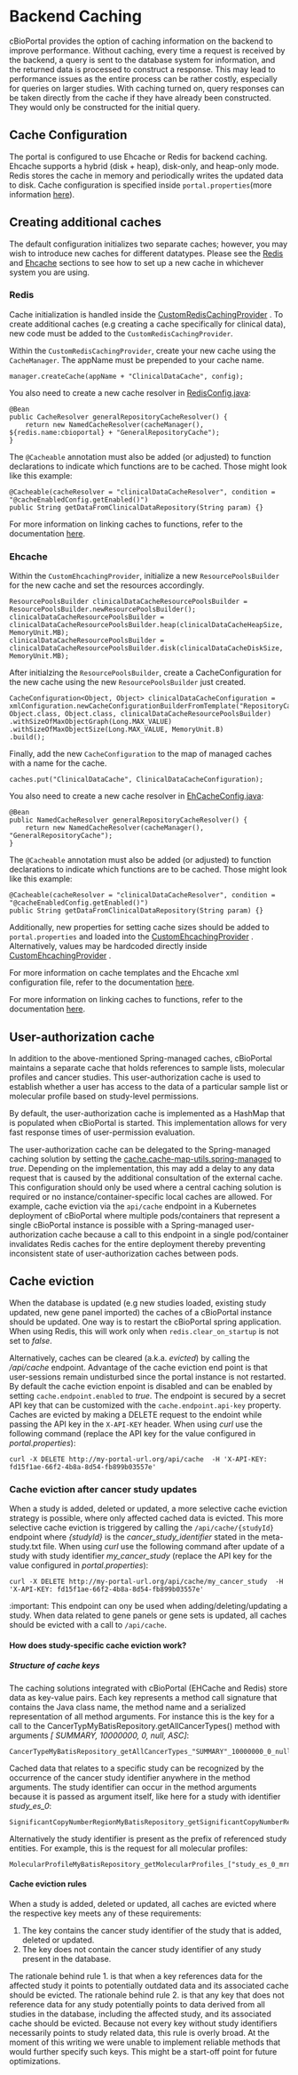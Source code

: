 # Backend Caching

cBioPortal provides the option of caching information on the backend to improve performance. Without caching, every time
a request is received by the backend, a query is sent to the database system for information, and the returned data is
processed to construct a response. This may lead to performance issues as the entire process can be rather costly,
especially for queries on larger studies. With caching turned on, query responses can be taken directly from the cache
if they have already been constructed. They would only be constructed for the initial query.

## Cache Configuration

The portal is configured to use Ehcache or Redis for backend caching. Ehcache supports a hybrid (disk + heap),
disk-only, and heap-only mode. Redis stores the cache in memory and periodically writes the updated data to disk. Cache
configuration is specified inside `portal.properties`(more
information [here](/deployment/customization/portal.properties-Reference.md#cache-settings)).

## Creating additional caches

The default configuration initializes two separate caches; however, you may wish to introduce new caches for different
datatypes. Please see the [Redis](#redis) and [Ehcache](#ehcache) sections to see how to set up a new cache in whichever
system you are using.

### Redis

Cache initialization is handled inside
the [CustomRedisCachingProvider](https://github.com/cBioPortal/cbioportal/blob/master/persistence/persistence-api/src/main/java/org/cbioportal/persistence/util/CustomRedisCachingProvider.java)
. To create additional caches (e.g creating a cache specifically for clinical data), new code must be added to
the `CustomRedisCachingProvider`.

Within the `CustomRedisCachingProvider`, create your new cache using the `CacheManager`. The appName must be prepended
to your cache name.

```
manager.createCache(appName + "ClinicalDataCache", config);
```

You also need to create a new cache resolver
in [RedisConfig.java](https://github.com/cBioPortal/cbioportal/blob/master/persistence/persistence-api/src/main/java/org/cbioportal/persistence/config/RedisConfig.java):

```
@Bean
public CacheResolver generalRepositoryCacheResolver() {
    return new NamedCacheResolver(cacheManager(), ${redis.name:cbioportal} + "GeneralRepositoryCache");
}
```

The `@Cacheable` annotation must also be added (or adjusted) to function declarations to indicate which functions are to
be cached. Those might look like this example:

``` 
@Cacheable(cacheResolver = "clinicalDataCacheResolver", condition = "@cacheEnabledConfig.getEnabled()")
public String getDataFromClinicalDataRepository(String param) {}
```

For more information on linking caches to functions, refer to the
documentation [here](https://spring.io/guides/gs/caching/).

### Ehcache

Within the `CustomEhcachingProvider`, initialize a new `ResourcePoolsBuilder` for the new cache and set the resources
accordingly.

```
ResourcePoolsBuilder clinicalDataCacheResourcePoolsBuilder = ResourcePoolsBuilder.newResourcePoolsBuilder();
clinicalDataCacheResourcePoolsBuilder = clinicalDataCacheResourcePoolsBuilder.heap(clinicalDataCacheHeapSize, MemoryUnit.MB);
clinicalDataCacheResourcePoolsBuilder = clinicalDataCacheResourcePoolsBuilder.disk(clinicalDataCacheDiskSize, MemoryUnit.MB);
```

After initialzing the `ResourcePoolsBuilder`, create a CacheConfiguration for the new cache using the
new `ResourcePoolsBuilder` just created.

```
CacheConfiguration<Object, Object> clinicalDataCacheConfiguration = xmlConfiguration.newCacheConfigurationBuilderFromTemplate("RepositoryCacheTemplate", 
Object.class, Object.class, clinicalDataCacheResourcePoolsBuilder)
.withSizeOfMaxObjectGraph(Long.MAX_VALUE)
.withSizeOfMaxObjectSize(Long.MAX_VALUE, MemoryUnit.B)
.build();
```

Finally, add the new `CacheConfiguration` to the map of managed caches with a name for the cache.

```
caches.put("ClinicalDataCache", ClinicalDataCacheConfiguration);
```

You also need to create a new cache resolver
in [EhCacheConfig.java](https://github.com/cBioPortal/cbioportal/blob/master/persistence-api/src/main/java/org/cbioportal/persistence/config/EhCacheConfig.java):

```
@Bean
public NamedCacheResolver generalRepositoryCacheResolver() {
    return new NamedCacheResolver(cacheManager(), "GeneralRepositoryCache");
}
```

The `@Cacheable` annotation must also be added (or adjusted) to function declarations to indicate which functions are to
be cached. Those might look like this example:

``` 
@Cacheable(cacheResolver = "clinicalDataCacheResolver", condition = "@cacheEnabledConfig.getEnabled()")
public String getDataFromClinicalDataRepository(String param) {}
```

Additionally, new properties for setting cache sizes should be added to `portal.properties` and loaded into
the [CustomEhcachingProvider](https://github.com/cBioPortal/cbioportal/blob/master/persistence/persistence-api/src/main/java/org/cbioportal/persistence/util/CustomEhcachingProvider.java)
. Alternatively, values may be hardcoded directly
inside [CustomEhcachingProvider](https://github.com/cBioPortal/cbioportal/blob/master/persistence/persistence-api/src/main/java/org/cbioportal/persistence/util/CustomEhcachingProvider.java)
.

For more information on cache templates and the Ehcache xml configuration file, refer to the
documentation [here](https://www.ehcache.org/documentation/3.7/xml.html).

For more information on linking caches to functions, refer to the
documentation [here](https://spring.io/guides/gs/caching/).


## User-authorization cache

In addition to the above-mentioned Spring-managed caches, cBioPortal maintains a separate cache that holds references to
sample lists, molecular profiles and cancer studies. This user-authorization cache is used to establish
whether a user has access to the data of a particular sample list or molecular profile based on study-level permissions.

By default, the user-authorization cache is implemented as a HashMap that is populated when cBioPortal is started. This
implementation allows for very fast response times of user-permission evaluation.

The user-authorization cache can be delegated to the Spring-managed caching solution by setting the [cache.cache-map-utils.spring-managed](portal.properties-Reference.md#cache-settings)
to _true_. Depending on the implementation, this may add a delay to any data request that is caused by the additional consultation
of the external cache. This configuration should only be used where a central caching solution is required or no
instance/container-specific local caches are allowed. For example, cache eviction via the `api/cache` endpoint in a Kubernetes
deployment of cBioPortal where multiple pods/containers that represent a single cBioPortal instance is possible with a
Spring-managed user-authorization cache because a call to this endpoint in a single pod/container invalidates Redis caches
for the entire deployment thereby preventing inconsistent state of user-authorization caches between pods.


## Cache eviction

When the database is updated (e.g new studies loaded, existing study updated, new gene panel imported) the caches of a
cBioPortal instance should be updated. One way is to restart the cBioPortal spring application. When using Redis, this
will work only when `redis.clear_on_startup` is not set to _false_.

Alternatively, caches can be cleared (a.k.a. _evicted_) by calling the _/api/cache_ endpoint. Advantage of the cache
eviction end point is that user-sessions remain undisturbed since the portal instance is not restarted. By default the
cache eviction enpoint is disabled and can be enabled by setting `cache.endpoint.enabled` to _true_. The endpoint is
secured by a secret API key that can be customized with the `cache.endpoint.api-key` property. Caches are evicted by
making a DELETE request to the endoint while passing the API key in the `X-API-KEY` header. When using _curl_ use the
following command (replace the API key for the value configured in _portal.properties_):

```
curl -X DELETE http://my-portal-url.org/api/cache  -H 'X-API-KEY: fd15f1ae-66f2-4b8a-8d54-fb899b03557e'
```

### Cache eviction after cancer study updates

When a study is added, deleted or updated, a more selective cache eviction strategy is possible, where only affected
cached data is evicted. This more selective cache eviction is triggered by calling the `/api/cache/{studyId}` endpoint
where _{studyId}_ is the _cancer_study_identifier_ stated in the meta-study.txt file. When using _curl_ use the
following command after update of a study with study identifier _my_cancer_study_ (replace the API key for the value
configured in _portal.properties_):

```
curl -X DELETE http://my-portal-url.org/api/cache/my_cancer_study  -H 'X-API-KEY: fd15f1ae-66f2-4b8a-8d54-fb899b03557e'
```

:important: This endpoint can ony be used when adding/deleting/updating a study. When data related to gene panels or
gene sets is updated, all caches should be evicted with a call to `/api/cache`.

#### How does study-specific cache eviction work?

##### Structure of cache keys

The caching solutions integrated with cBioPortal (EHCache and Redis) store data as key-value pairs. Each key represents
a method call signature that contains the Java class name, the method name and a serialized representation of all method
arguments. For instance this is the key for a call to the CancerTypMyBatisRepository.getAllCancerTypes() method with
arguments _[ SUMMARY, 10000000, 0, null, ASC]_:

```
CancerTypeMyBatisRepository_getAllCancerTypes_"SUMMARY"_10000000_0_null_"ASC"
```

Cached data that relates to a specific study can be recognized by the occurrence of the cancer study identifier anywhere
in the method arguments. The study identifier can occur in the method arguments because it is passed as argument itself,
like here for a study with identifier _study_es_0_:

```
SignificantCopyNumberRegionMyBatisRepository_getSignificantCopyNumberRegions_"study_es_0"_"SUMMARY"_null_null_null_null
```

Alternatively the study identifier is present as the prefix of referenced study entities. For example, this is the
request for all molecular profiles:

```
MolecularProfileMyBatisRepository_getMolecularProfiles_["study_es_0_mrna_median_Zscores","study_es_0_log2CNA","study_es_0_fusion","study_es_0_treatment_ec50","study_es_0_mutational_signature","study_es_0_gsva_pvalues","study_es_0_mutations","study_es_0_methylation_hm27","study_es_0_gistic","study_es_0_generic_assay_patient_test","study_es_0_treatment_ic50","study_es_0_mrna","study_es_0_gsva_scores"]_"SUMMARY""
```

#### Cache eviction rules

When a study is added, deleted or updated, all caches are evicted where the respective key meets any of these
requirements:

1. The key contains the cancer study identifier of the study that is added, deleted or updated.
2. The key does not contain the cancer study identifier of any study present in the database.

The rationale behind rule 1. is that when a key references data for the affected study it points to potentially outdated
data and its associated cache should be evicted. The rationale behind rule 2. is that any key that does not reference
data for any study potentially points to data derived from all studies in the database, including the affected study,
and its associated cache should be evicted. Because not every key without study identifiers necessarily points to study
related data, this rule is overly broad. At the moment of this writing we were unable to implement reliable methods that
would further specify such keys. This might be a start-off point for future optimizations.


